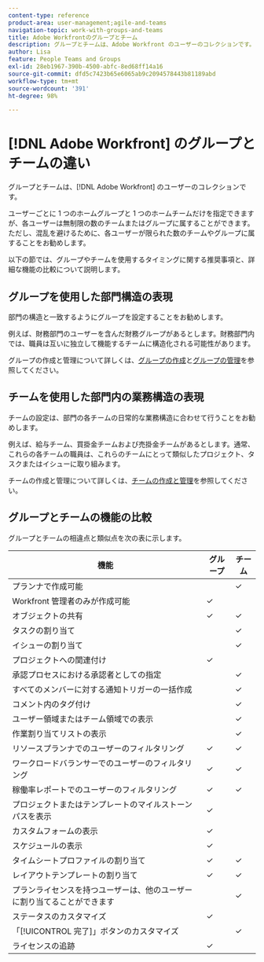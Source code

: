 ```yaml
---
content-type: reference
product-area: user-management;agile-and-teams
navigation-topic: work-with-groups-and-teams
title: Adobe Workfrontのグループとチーム
description: グループとチームは、Adobe Workfront のユーザーのコレクションです。
author: Lisa
feature: People Teams and Groups
exl-id: 28eb1967-390b-4500-abfc-8ed68ff14a16
source-git-commit: dfd5c7423b65e6065ab9c2094578443b81189abd
workflow-type: tm+mt
source-wordcount: '391'
ht-degree: 98%

---
```


# [!DNL Adobe Workfront] のグループとチームの違い

<!-- Audited: 12/2023 -->

グループとチームは、[!DNL Adobe Workfront] のユーザーのコレクションです。

ユーザーごとに 1 つのホームグループと 1 つのホームチームだけを指定できますが、各ユーザーは無制限の数のチームまたはグループに属することができます。ただし、混乱を避けるために、各ユーザーが限られた数のチームやグループに属することをお勧めします。

以下の節では、グループやチームを使用するタイミングに関する推奨事項と、詳細な機能の比較について説明します。

## グループを使用した部門構造の表現

部門の構造と一致するようにグループを設定することをお勧めします。

例えば、財務部門のユーザーを含んだ財務グループがあるとします。財務部門内では、職員は互いに独立して機能するチームに構造化される可能性があります。

グループの作成と管理について詳しくは、[グループの作成](../../administration-and-setup/manage-groups/create-and-manage-groups/create-a-group.md)と[グループの管理](../../administration-and-setup/manage-groups/create-and-manage-groups/manage-a-group.md)を参照してください。

## チームを使用した部門内の業務構造の表現

チームの設定は、部門の各チームの日常的な業務構造に合わせて行うことをお勧めします。

例えば、給与チーム、買掛金チームおよび売掛金チームがあるとします。通常、これらの各チームの職員は、これらのチームにとって類似したプロジェクト、タスクまたはイシューに取り組みます。

チームの作成と管理について詳しくは、[チームの作成と管理](../../people-teams-and-groups/create-and-manage-teams/create-and-mange-teams.md)を参照してください。

## グループとチームの機能の比較

グループとチームの相違点と類似点を次の表に示します。

| **機能** | **グループ** | **チーム** |
|---|---|---|
| プランナで作成可能 |  | ✓ |
| Workfront 管理者のみが作成可能 | ✓ |  |
| オブジェクトの共有 | ✓ | ✓ |
| タスクの割り当て |  | ✓ |
| イシューの割り当て |  | ✓ |
| プロジェクトへの関連付け | ✓ |  |
| 承認プロセスにおける承認者としての指定 |  | ✓ |
| すべてのメンバーに対する通知トリガーの一括作成 |  | ✓ |
| コメント内のタグ付け |  | ✓ |
| ユーザー領域またはチーム領域での表示 |  | ✓ |
| 作業割り当てリストの表示 |  | ✓ |
| リソースプランナでのユーザーのフィルタリング | ✓ | ✓ |
| ワークロードバランサーでのユーザーのフィルタリング | ✓ | ✓ |
| 稼働率レポートでのユーザーのフィルタリング | ✓ | ✓ |
| プロジェクトまたはテンプレートのマイルストーンパスを表示 | ✓ |  |
| カスタムフォームの表示 | ✓ |  |
| スケジュールの表示 | ✓ |  |
| タイムシートプロファイルの割り当て | ✓ | ✓ |
| レイアウトテンプレートの割り当て | ✓ | ✓ |
| プランライセンスを持つユーザーは、他のユーザーに割り当てることができます |  | ✓ |
| ステータスのカスタマイズ | ✓ |  |
| 「[!UICONTROL 完了]」ボタンのカスタマイズ |  | ✓ |
| ライセンスの追跡 | ✓ |  |
